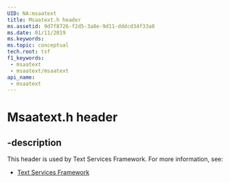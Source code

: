 ```yaml
---
UID: NA:msaatext
title: Msaatext.h header
ms.assetid: 9d7f8726-f2d5-3a8e-9d11-dddcd34f33a0
ms.date: 01/11/2019
ms.keywords: 
ms.topic: conceptual
tech.root: tsf
f1_keywords:
 - msaatext
 - msaatext/msaatext
api_name:
 - msaatext
---
```


# Msaatext.h header


## -description

This header is used by Text Services Framework. For more information, see:

- [Text Services Framework](../_tsf/index.md)


